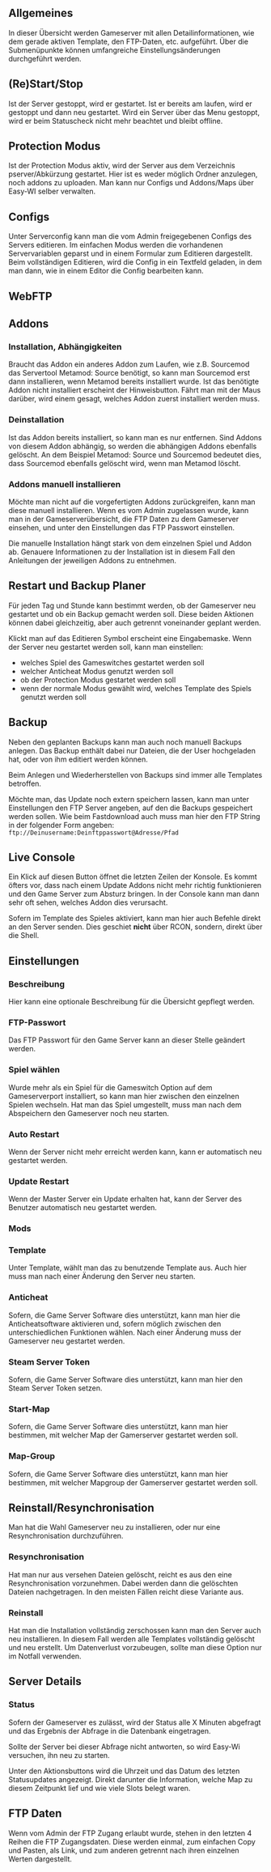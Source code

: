 ## Allgemeines
In dieser Übersicht werden Gameserver mit allen Detailinformationen, wie dem gerade aktiven Template, den FTP-Daten, etc. aufgeführt. Über die Submenüpunkte können umfangreiche Einstellungsänderungen durchgeführt werden.

## (Re)Start/Stop
Ist der Server gestoppt, wird er gestartet. Ist er bereits am laufen, wird er gestoppt und dann neu gestartet. Wird ein Server über das Menu gestoppt, wird er beim Statuscheck nicht mehr beachtet und bleibt offline.

## Protection Modus
Ist der Protection Modus aktiv, wird der Server aus dem Verzeichnis pserver/Abkürzung gestartet. Hier ist es weder möglich Ordner anzulegen, noch addons zu uploaden. Man kann nur Configs und Addons/Maps über Easy-WI selber verwalten.

## Configs
Unter Serverconfig kann man die vom Admin freigegebenen Configs des Servers editieren. Im einfachen Modus werden die vorhandenen Servervariablen geparst und in einem Formular zum Editieren dargestellt. Beim vollständigen Editieren, wird die Config in ein Textfeld geladen, in dem man dann, wie in einem Editor die Config bearbeiten kann.

## WebFTP

## Addons
### Installation, Abhängigkeiten
Braucht das Addon ein anderes Addon zum Laufen, wie z.B. Sourcemod das Servertool Metamod: Source benötigt, so kann man Sourcemod erst dann installieren, wenn Metamod bereits installiert wurde. Ist das benötigte Addon nicht installiert erscheint der Hinweisbutton. Fährt man mit der Maus darüber, wird einem gesagt, welches Addon zuerst installiert werden muss.

### Deinstallation
Ist das Addon bereits installiert, so kann man es nur entfernen. Sind Addons von diesem Addon abhängig, so werden die abhängigen Addons ebenfalls gelöscht. An dem Beispiel Metamod: Source und Sourcemod bedeutet dies, dass Sourcemod ebenfalls gelöscht wird, wenn man Metamod löscht.

### Addons manuell installieren
Möchte man nicht auf die vorgefertigten Addons zurückgreifen, kann man diese manuell installieren. Wenn es vom Admin zugelassen wurde, kann man in der Gameserverübersicht, die FTP Daten zu dem Gameserver einsehen, und unter den Einstellungen das FTP Passwort einstellen.

Die manuelle Installation hängt stark von dem einzelnen Spiel und Addon ab. Genauere Informationen zu der Installation ist in diesem Fall den Anleitungen der jeweiligen Addons zu entnehmen.

## Restart und Backup Planer
Für jeden Tag und Stunde kann bestimmt werden, ob der Gameserver neu gestartet und ob ein Backup gemacht werden soll. Diese beiden Aktionen können dabei gleichzeitig, aber auch getrennt voneinander geplant werden.

Klickt man auf das Editieren Symbol erscheint eine Eingabemaske. Wenn der Server neu gestartet werden soll, kann man einstellen:

- welches Spiel des Gameswitches gestartet werden soll
- welcher Anticheat Modus genutzt werden soll
- ob der Protection Modus gestartet werden soll
- wenn der normale Modus gewählt wird, welches Template des Spiels genutzt werden soll

## Backup
Neben den geplanten Backups kann man auch noch manuell Backups anlegen. Das Backup enthält dabei nur Dateien, die der User hochgeladen hat, oder von ihm editiert werden können.
 
Beim Anlegen und Wiederherstellen von Backups sind immer alle Templates betroffen.
 
Möchte man, das Update noch extern speichern lassen, kann man unter Einstellungen den FTP Server angeben, auf den die Backups gespeichert werden sollen. Wie beim Fastdownload auch muss man hier den FTP String in der folgender Form angeben:
`ftp://Deinusername:Deinftppasswort@Adresse/Pfad`

## Live Console
Ein Klick auf diesen Button öffnet die letzten Zeilen der Konsole. Es kommt öfters vor, dass nach einem Update Addons nicht mehr richtig funktionieren und den Game Server zum Absturz bringen. In der Console kann man dann sehr oft sehen, welches Addon dies verursacht.

Sofern im Template des Spieles aktiviert, kann man hier auch Befehle direkt an den Server senden. Dies geschiet **nicht** über RCON, sondern, direkt über die Shell.

## Einstellungen
### Beschreibung
Hier kann eine optionale Beschreibung für die Übersicht gepflegt werden.

### FTP-Passwort
Das FTP Passwort für den Game Server kann an dieser Stelle geändert werden.

### Spiel wählen
Wurde mehr als ein Spiel für die Gameswitch Option auf dem Gameserverport installiert, so kann man hier zwischen den einzelnen Spielen wechseln. Hat man das Spiel umgestellt, muss man nach dem Abspeichern den Gameserver noch neu starten.

### Auto Restart
Wenn der Server nicht mehr erreicht werden kann, kann er automatisch neu gestartet werden.

### Update Restart
Wenn der Master Server ein Update erhalten hat, kann der Server des Benutzer automatisch neu gestartet werden.

### Mods

### Template
Unter Template, wählt man das zu benutzende Template aus. Auch hier muss man nach einer Änderung den Server neu starten. 

### Anticheat
Sofern, die Game Server Software dies unterstützt, kann man hier die Anticheatsoftware aktivieren und, sofern möglich zwischen den unterschiedlichen Funktionen wählen. Nach einer Änderung muss der Gameserver neu gestartet werden. 

### Steam Server Token
Sofern, die Game Server Software dies unterstützt, kann man hier den Steam Server Token setzen.

### Start-Map
Sofern, die Game Server Software dies unterstützt, kann man hier bestimmen, mit welcher Map der Gamerserver gestartet werden soll. 

### Map-Group
Sofern, die Game Server Software dies unterstützt, kann man hier bestimmen, mit welcher Mapgroup der Gamerserver gestartet werden soll. 

## Reinstall/Resynchronisation
Man hat die Wahl Gameserver neu zu installieren, oder nur eine Resynchronisation durchzuführen.

### Resynchronisation
Hat man nur aus versehen Dateien gelöscht, reicht es aus den eine Resynchronisation vorzunehmen. Dabei werden dann die gelöschten Dateien nachgetragen. In den meisten Fällen reicht diese Variante aus.

### Reinstall
Hat man die Installation vollständig zerschossen kann man den Server auch neu installieren. In diesem Fall werden alle Templates vollständig gelöscht und neu erstellt. Um Datenverlust vorzubeugen, sollte man diese Option nur im Notfall verwenden.

## Server Details
### Status
Sofern der Gameserver es zulässt, wird der Status alle X Minuten abgefragt und das Ergebnis der Abfrage in die Datenbank eingetragen.
 
Sollte der Server bei dieser Abfrage nicht antworten, so wird Easy-Wi versuchen, ihn neu zu starten.
 
Unter den Aktionsbuttons wird die Uhrzeit und das Datum des letzten Statusupdates angezeigt. Direkt darunter die Information, welche Map zu diesem Zeitpunkt lief und wie viele Slots belegt waren.

## FTP Daten
Wenn vom Admin der FTP Zugang erlaubt wurde, stehen in den letzten 4 Reihen die FTP Zugangsdaten. Diese werden einmal, zum einfachen Copy und Pasten, als Link, und zum anderen getrennt nach ihren einzelnen Werten dargestellt.
